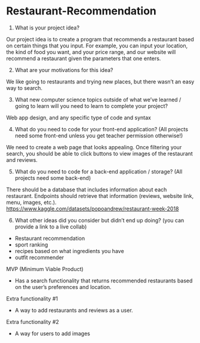 # Restaurant-Recommendation


1. What is your project idea?

Our project idea is to create a program that recommends a restaurant based on certain things that you input. For example, you can input your location, the kind of food you want, and your price range, and our website will recommend a restaurant given the parameters that one enters. 

2. What are your motivations for this idea?

We like going to restaurants and trying new places, but there wasn’t an easy way to search.

3. What new computer science topics outside of what we’ve learned / going to learn will you need to learn to complete your project?

Web app design, and any specific type of code and syntax 

4. What do you need to code for your front-end application? (All projects need some front-end unless you get teacher permission otherwise!)

We need to create a web page that looks appealing. Once filtering your search, you should be able to click buttons to view images of the restaurant and reviews. 

5. What do you need to code for a back-end application / storage? (All projects need some back-end)

There should be a database that includes information about each restaurant. Endpoints should retrieve that information (reviews, website link, menu, images, etc.).
https://www.kaggle.com/datasets/popoandrew/restaurant-week-2018

6. What other ideas did you consider but didn’t end up doing? (you can provide a link to a live collab)
* Restaurant recommendation
* sport ranking
* recipes based on what ingredients you have
* outfit recommender

MVP (Minimum Viable Product) 
* Has a search functionality that returns recommended restaurants based on the user’s preferences and location.

Extra functionality #1 
* A way to add restaurants and reviews as a user.

Extra functionality #2 
* A way for users to add images
